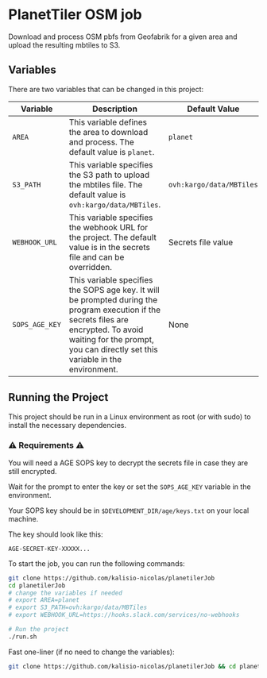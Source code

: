 # PlanetTiler OSM job

Download and process OSM pbfs from Geofabrik for a given area and upload the resulting mbtiles to S3.

## Variables

There are two variables that can be changed in this project:

| Variable     | Description                                                                                     | Default Value                  |
|--------------|-------------------------------------------------------------------------------------------------|--------------------------------|
| `AREA`       | This variable defines the area to download and process. The default value is `planet`.         | `planet`                       |
| `S3_PATH`    | This variable specifies the S3 path to upload the mbtiles file. The default value is `ovh:kargo/data/MBTiles`. | `ovh:kargo/data/MBTiles`       |
| `WEBHOOK_URL`| This variable specifies the webhook URL for the project. The default value is in the secrets file and can be overridden. | Secrets file value |
| `SOPS_AGE_KEY`| This variable specifies the SOPS age key. It will be prompted during the program execution if the secrets files are encrypted. To avoid waiting for the prompt, you can directly set this variable in the environment. | None |

## Running the Project

This project should be run in a Linux environment as root (or with sudo) to install the necessary dependencies.

### ⚠️ Requirements ⚠️
You will need a AGE SOPS key to decrypt the secrets file in case they are still encrypted.

Wait for the prompt to enter the key or set the `SOPS_AGE_KEY` variable in the environment.

Your SOPS key should be in `$DEVELOPMENT_DIR/age/keys.txt` on your local machine.

The key should look like this:
```
AGE-SECRET-KEY-XXXXX...
```

To start the job, you can run the following commands:
```bash
git clone https://github.com/kalisio-nicolas/planetilerJob
cd planetilerJob
# change the variables if needed
# export AREA=planet
# export S3_PATH=ovh:kargo/data/MBTiles
# export WEBHOOK_URL=https://hooks.slack.com/services/no-webhooks

# Run the project
./run.sh
```


Fast one-liner (if no need to change the variables):

```bash
git clone https://github.com/kalisio-nicolas/planetilerJob && cd planetilerJob && ./run.sh
```